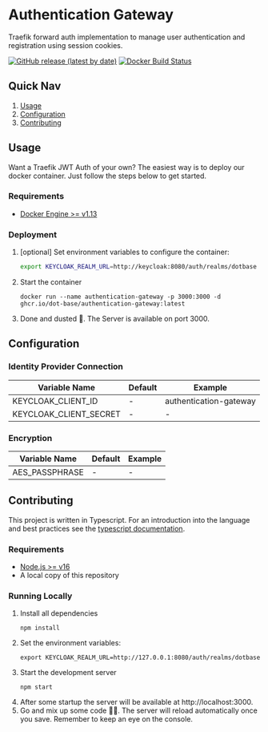 # Authentication Gateway
Traefik forward auth implementation to manage user authentication and registration using session cookies.

[![GitHub release (latest by date)](https://img.shields.io/github/v/release/dot-base/authentication-gateway)](https://github.com/dot-base/authentication-gateway/releases)
[![Docker Build Status](https://img.shields.io/badge/We%20love-Docker-blue?style=flat&logo=Docker)](https://github.com/orgs/dot-base/packages)


## Quick Nav
1. [Usage](#Usage)
1. [Configuration](#Configuration)
1. [Contributing](#Contributing)


## Usage

Want a Traefik JWT Auth of your own? The easiest way is to deploy our docker container. Just follow the steps below to get started.


### Requirements
- [Docker Engine >= v1.13](https://www.docker.com/get-started)

### Deployment
1. [optional] Set environment variables to configure the container:
    ```sh
    export KEYCLOAK_REALM_URL=http://keycloak:8080/auth/realms/dotbase
    ```
1. Start the container
    ```
    docker run --name authentication-gateway -p 3000:3000 -d ghcr.io/dot-base/authentication-gateway:latest
    ```
1. Done and dusted 🎉. The Server is available on port 3000.


## Configuration

### Identity Provider Connection
| Variable Name | Default | Example |
| --- | --- | --- |
| KEYCLOAK_CLIENT_ID | - | authentication-gateway |
| KEYCLOAK_CLIENT_SECRET | - | - |

### Encryption
| Variable Name | Default | Example |
| --- | --- | --- |
| AES_PASSPHRASE | - | - |


## Contributing

This project is written in Typescript. For an introduction into the language and best practices see the [typescript documentation](https://www.typescriptlang.org/docs/home.html).

### Requirements
- [Node.js >= v16](https://nodejs.org/en/)
- A local copy of this repository

### Running Locally
1. Install all dependencies
    ```
    npm install
    ```
1. Set the environment variables:
    ```
    export KEYCLOAK_REALM_URL=http://127.0.0.1:8080/auth/realms/dotbase
    ```
1. Start the development server
    ```
    npm start
    ```
1. After some startup the server will be available at http://localhost:3000.
1. Go and mix up some code 👩‍💻. The server will reload automatically once you save. Remember to keep an eye on the console.

